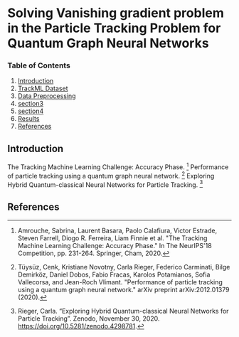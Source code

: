 # Solving Vanishing gradient problem in the Particle Tracking Problem for Quantum Graph Neural Networks

### Table of Contents  

1. [Introduction](#toc1)
2. [TrackML Dataset](#toc2)
3. [Data Preprocessing](#toc3)
4. [section3](#toc4)
5. [section4](#toc5)
6. [Results](#toc6)
7. [References](#toc7)

<a name="toc1"></a>
## Introduction
The Tracking Machine Learning Challenge: Accuracy Phase. [^1]
Performance of particle tracking using a quantum graph neural network. [^2] 
Exploring Hybrid Quantum-classical Neural Networks for Particle Tracking. [^3]

<a name="toc7"></a>
## References
[^1]: Amrouche, Sabrina, Laurent Basara, Paolo Calafiura, Victor Estrade, Steven Farrell, Diogo R. Ferreira, Liam Finnie et al. "The Tracking Machine Learning Challenge: Accuracy Phase." In The NeurIPS'18 Competition, pp. 231-264. Springer, Cham, 2020.
[^2]: Tüysüz, Cenk, Kristiane Novotny, Carla Rieger, Federico Carminati, Bilge Demirköz, Daniel Dobos, Fabio Fracas, Karolos Potamianos, Sofia Vallecorsa, and Jean-Roch Vlimant. "Performance of particle tracking using a quantum graph neural network." arXiv preprint arXiv:2012.01379 (2020).
[^3]: Rieger, Carla. “Exploring Hybrid Quantum-classical Neural Networks for Particle Tracking”. Zenodo, November 30, 2020. https://doi.org/10.5281/zenodo.4298781.
